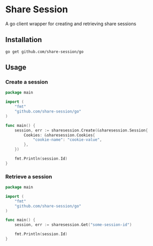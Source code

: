 # Share Session

A go client wrapper for creating and retrieving share sessions

## Installation

```shell
go get github.com/share-session/go
```

## Usage

### Create a session

```go
package main

import (
	"fmt"
	"github.com/share-session/go"
)

func main() {
	session, err := sharesession.Create(&sharesession.Session{
		Cookies: &sharesession.Cookies{
			"cookie-name": "cookie-value",
		},
	})

	fmt.Println(session.Id)
}
```

### Retrieve a session

```go
package main

import (
	"fmt"
	"github.com/share-session/go"
)

func main() {
	session, err := sharesession.Get("some-session-id")

	fmt.Println(session.Id)
}
```